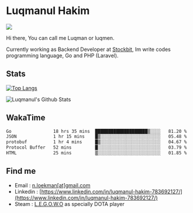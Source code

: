 
# Luqmanul Hakim

![](https://komarev.com/ghpvc/?username=luqman-v1)

Hi there, You can call me Luqman or luqmen.

Currently working as Backend Developer at [Stockbit](https://stockbit.com/), Im write codes programming language, Go and PHP (Laravel).
## Stats

[![Top Langs](https://github-readme-stats.vercel.app/api/top-langs/?username=luqman-v1&layout=compact)](https://github.com/anuraghazra/github-readme-stats)

![Luqmanul's Github Stats](https://github-readme-stats.vercel.app/api?username=luqman-v1&show_icons=true)


## WakaTime 

<!--START_SECTION:waka-->

```txt
Go                18 hrs 35 mins  ████████████████████▒░░░░   81.20 %
JSON              1 hr 15 mins    █▒░░░░░░░░░░░░░░░░░░░░░░░   05.48 %
protobuf          1 hr 4 mins     █▒░░░░░░░░░░░░░░░░░░░░░░░   04.67 %
Protocol Buffer   52 mins         █░░░░░░░░░░░░░░░░░░░░░░░░   03.79 %
HTML              25 mins         ▒░░░░░░░░░░░░░░░░░░░░░░░░   01.85 %
```

<!--END_SECTION:waka-->


## Find me 

- Email : [n.loekman[at]gmail.com](mailto:n.loekman@gmail.com)
- Linkedin : [https://www.linkedin.com/in/luqmanul-hakim-783692127/](https://www.linkedin.com/in/luqmanul-hakim-783692127/)
- Steam : [L.E.G.O.W.O](https://steamcommunity.com/id/fuukmans) as specially DOTA player


